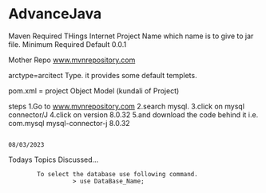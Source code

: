 # AdvanceJava

Maven
  Required THings
        Internet
        <GroupId>        Project Name  which name is to give to jar file.
        <Artifact ID>    Minimum Required
        <version  >       Default 0.0.1
        
  Mother Repo
      www.mvnrepository.com
      
  arctype=arcitect Type.
      it provides some default templets.
      
  pom.xml   = project Object Model (kundali of Project)
  
steps
  1.Go to www.mvnrepository.com
  2.search mysql.
  3.click on mysql connector/J
  4.click on version 8.0.32
  5.and download the code behind it
    i.e.    <!-- https://mvnrepository.com/artifact/com.mysql/mysql-connector-j -->
            <dependency>
                <groupId>com.mysql</groupId>
                <artifactId>mysql-connector-j</artifactId>
                <version>8.0.32</version>
            </dependency>

                                                                                                      08/03/2023
   Todays Topics Discussed...
            
            To select the database use following command.
                      > use DataBase_Name;
                 
